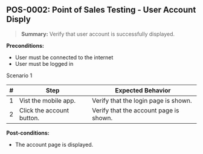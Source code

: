 ## **POS-0002:** Point of Sales Testing - User Account Disply

> **Summary:** Verify that user account is successfully displayed. <br>

**Preconditions:**

- User must be connected to the internet
- User must be logged in

Scenario 1

| \#  | Step                      | Expected Behavior                      |
| --- | ------------------------- | -------------------------------------- |
| 1   | Vist the mobile app.      | Verify that the login page is shown.   |
| 2   | Click the account button. | Verify that the account page is shown. |

**Post-conditions:**

- The account page is displayed.
